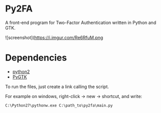 Py2FA
===============


A front-end program for Two-Factor Authentication written in Python and GTK.

![screenshot](https://i.imgur.com/Re6RfuM.png

Dependencies
============

* [python2](http://www.python.org/ "python2")
* [PyGTK](http://www.pygtk.org/ "PyGTK")


To run the files, just create a link calling the script.


For example on windows, right-click -> new -> shortcut, and write:

    C:\Python27\pythonw.exe C:\path_to\py2fa\main.py

